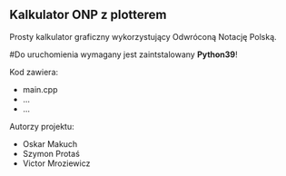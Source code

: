 ## Kalkulator ONP z plotterem

Prosty kalkulator graficzny wykorzystujący Odwróconą Notację Polską.

#Do uruchomienia wymagany jest zaintstalowany <b>Python39</b>!

Kod zawiera:
* main.cpp
* ...
* ...

Autorzy projektu:
* Oskar Makuch
* Szymon Protaś
* Victor Mroziewicz
